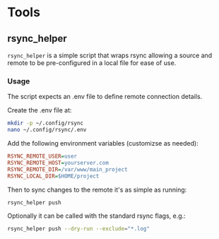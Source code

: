 # Tools

## rsync_helper
`rsync_helper` is a simple script that wraps rsync allowing a source and remote to be pre-configured in a local file for ease of use.

### Usage
The script expects an .env file to define remote connection details.

Create the .env file at:

```bash
mkdir -p ~/.config/rsync
nano ~/.config/rsync/.env
```

Add the following environment variables (customizse as needed):


```ini
RSYNC_REMOTE_USER=user
RSYNC_REMOTE_HOST=yourserver.com
RSYNC_REMOTE_DIR=/var/www/main_project
RSYNC_LOCAL_DIR=$HOME/project
```

Then to sync changes to the remote it's as simple as running:

```bash
rsync_helper push
```
Optionally it can be called with the standard rsync flags, e.g.:

```bash
rsync_helper push --dry-run --exclude="*.log"
```

